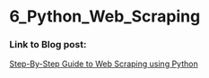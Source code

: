 # 6_Python_Web_Scraping

### Link to Blog post:
[Step-By-Step Guide to Web Scraping using Python](https://www.leeweimin.com/2018/12/05/step-by-step-guide-to-web-scraping-using-python/)
